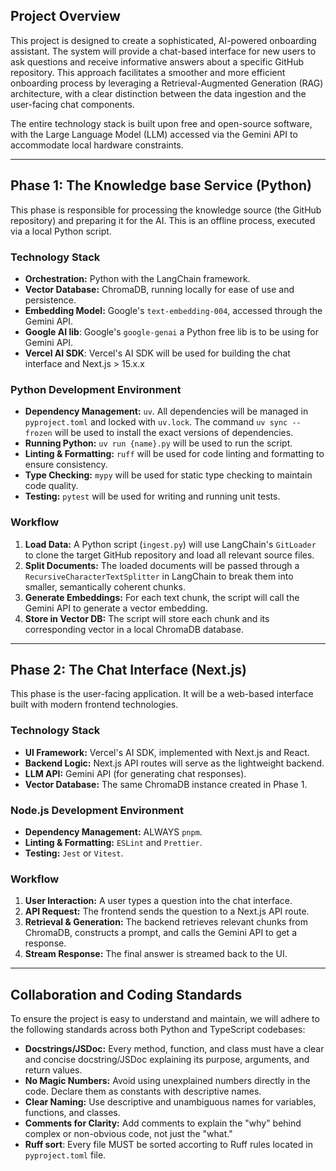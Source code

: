 ## Project Overview

This project is designed to create a sophisticated, AI-powered onboarding assistant. The system will provide a chat-based interface for new users to ask questions and receive informative answers about a specific GitHub repository. This approach facilitates a smoother and more efficient onboarding process by leveraging a Retrieval-Augmented Generation (RAG) architecture, with a clear distinction between the data ingestion and the user-facing chat components.

The entire technology stack is built upon free and open-source software, with the Large Language Model (LLM) accessed via the Gemini API to accommodate local hardware constraints.

---

## Phase 1: The Knowledge base Service (Python)

This phase is responsible for processing the knowledge source (the GitHub repository) and preparing it for the AI. This is an offline process, executed via a local Python script.

### Technology Stack

- **Orchestration:** Python with the LangChain framework.
- **Vector Database:** ChromaDB, running locally for ease of use and persistence.
- **Embedding Model:** Google's `text-embedding-004`, accessed through the Gemini API.
- **Google AI lib**: Google's `google-genai` a Python free lib is to be using for Gemini API.
- **Vercel AI SDK**: Vercel's AI SDK will be used for building the chat interface and Next.js > 15.x.x

### Python Development Environment

- **Dependency Management:** `uv`. All dependencies will be managed in `pyproject.toml` and locked with `uv.lock`. The command `uv sync --frozen` will be used to install the exact versions of dependencies.
- **Running Python:** `uv run {name}.py` will be used to run the script.
- **Linting & Formatting:** `ruff` will be used for code linting and formatting to ensure consistency.
- **Type Checking:** `mypy` will be used for static type checking to maintain code quality.
- **Testing:** `pytest` will be used for writing and running unit tests.

### Workflow

1.  **Load Data:** A Python script (`ingest.py`) will use LangChain's `GitLoader` to clone the target GitHub repository and load all relevant source files.
2.  **Split Documents:** The loaded documents will be passed through a `RecursiveCharacterTextSplitter` in LangChain to break them into smaller, semantically coherent chunks.
3.  **Generate Embeddings:** For each text chunk, the script will call the Gemini API to generate a vector embedding.
4.  **Store in Vector DB:** The script will store each chunk and its corresponding vector in a local ChromaDB database.

---

## Phase 2: The Chat Interface (Next.js)

This phase is the user-facing application. It will be a web-based interface built with modern frontend technologies.

### Technology Stack

- **UI Framework:** Vercel's AI SDK, implemented with Next.js and React.
- **Backend Logic:** Next.js API routes will serve as the lightweight backend.
- **LLM API:** Gemini API (for generating chat responses).
- **Vector Database:** The same ChromaDB instance created in Phase 1.

### Node.js Development Environment

- **Dependency Management:** ALWAYS `pnpm`.
- **Linting & Formatting:** `ESLint` and `Prettier`.
- **Testing:** `Jest` or `Vitest`.

### Workflow

1.  **User Interaction:** A user types a question into the chat interface.
2.  **API Request:** The frontend sends the question to a Next.js API route.
3.  **Retrieval & Generation:** The backend retrieves relevant chunks from ChromaDB, constructs a prompt, and calls the Gemini API to get a response.
4.  **Stream Response:** The final answer is streamed back to the UI.

---

## Collaboration and Coding Standards

To ensure the project is easy to understand and maintain, we will adhere to the following standards across both Python and TypeScript codebases:

- **Docstrings/JSDoc:** Every method, function, and class must have a clear and concise docstring/JSDoc explaining its purpose, arguments, and return values.
- **No Magic Numbers:** Avoid using unexplained numbers directly in the code. Declare them as constants with descriptive names.
- **Clear Naming:** Use descriptive and unambiguous names for variables, functions, and classes.
- **Comments for Clarity:** Add comments to explain the "why" behind complex or non-obvious code, not just the "what."
- **Ruff sort**: Every file MUST be sorted accorting to Ruff rules located in `pyproject.toml` file.
